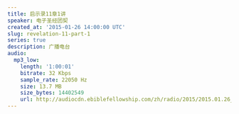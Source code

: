 ```yaml
---
title: 启示录11章1讲
speaker: 电子圣经团契
created_at: '2015-01-26 14:00:00 UTC'
slug: revelation-11-part-1
series: true
description: 广播电台
audio:
  mp3_low:
    length: '1:00:01'
    bitrate: 32 Kbps
    sample_rate: 22050 Hz
    size: 13.7 MB
    size_bytes: 14402549
    url: http://audiocdn.ebiblefellowship.com/zh/radio/2015/2015.01.26_EBF_-_Revelation_11_Part_1.mp3
---
```

